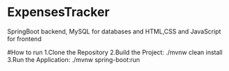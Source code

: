 # ExpensesTracker
SpringBoot backend, MySQL for databases and HTML,CSS and JavaScript for frontend


#How to run
1.Clone the Repository
2.Build the Project: ./mvnw clean install
3.Run the Application: ./mvnw spring-boot:run
